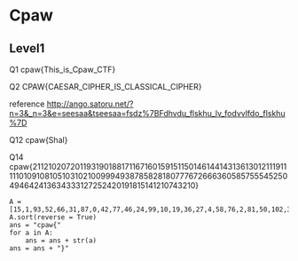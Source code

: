 # Cpaw

## Level1

Q1 cpaw{This_is_Cpaw_CTF}

Q2 CPAW{CAESAR_CIPHER_IS_CLASSICAL_CIPHER}

reference
http://ango.satoru.net/?n=3&_n=3&e=seesaa&tseesaa=fsdz%7BFdhvdu_flskhu_lv_fodvvlfdo_flskhu%7D

Q12 cpaw{Shal}

Q14 cpaw{2112102072011931901881711671601591511501461441431361301211191111101091081051031021009994938785828180777672666360585755545250494642413634333127252420191815141210743210}

```python3
A = [15,1,93,52,66,31,87,0,42,77,46,24,99,10,19,36,27,4,58,76,2,81,50,102,33,94,20,14,80,82,49,41,12,143,121,7,111,100,60,55,108,34,150,103,109,130,25,54,57,159,136,110,3,167,119,72,18,151,105,171,160,144,85,201,193,188,190,146,210,211,63,207]
A.sort(reverse = True)
ans = "cpaw{"
for a in A:
    ans = ans + str(a)
ans = ans + "}"
```
